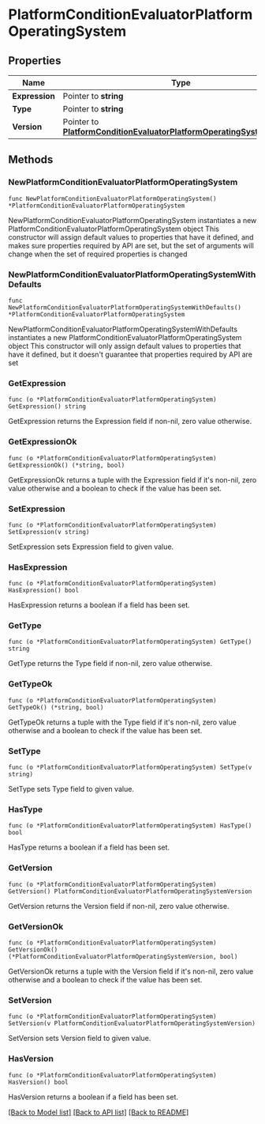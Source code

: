 # PlatformConditionEvaluatorPlatformOperatingSystem

## Properties

Name | Type | Description | Notes
------------ | ------------- | ------------- | -------------
**Expression** | Pointer to **string** |  | [optional] 
**Type** | Pointer to **string** |  | [optional] 
**Version** | Pointer to [**PlatformConditionEvaluatorPlatformOperatingSystemVersion**](PlatformConditionEvaluatorPlatformOperatingSystemVersion.md) |  | [optional] 

## Methods

### NewPlatformConditionEvaluatorPlatformOperatingSystem

`func NewPlatformConditionEvaluatorPlatformOperatingSystem() *PlatformConditionEvaluatorPlatformOperatingSystem`

NewPlatformConditionEvaluatorPlatformOperatingSystem instantiates a new PlatformConditionEvaluatorPlatformOperatingSystem object
This constructor will assign default values to properties that have it defined,
and makes sure properties required by API are set, but the set of arguments
will change when the set of required properties is changed

### NewPlatformConditionEvaluatorPlatformOperatingSystemWithDefaults

`func NewPlatformConditionEvaluatorPlatformOperatingSystemWithDefaults() *PlatformConditionEvaluatorPlatformOperatingSystem`

NewPlatformConditionEvaluatorPlatformOperatingSystemWithDefaults instantiates a new PlatformConditionEvaluatorPlatformOperatingSystem object
This constructor will only assign default values to properties that have it defined,
but it doesn't guarantee that properties required by API are set

### GetExpression

`func (o *PlatformConditionEvaluatorPlatformOperatingSystem) GetExpression() string`

GetExpression returns the Expression field if non-nil, zero value otherwise.

### GetExpressionOk

`func (o *PlatformConditionEvaluatorPlatformOperatingSystem) GetExpressionOk() (*string, bool)`

GetExpressionOk returns a tuple with the Expression field if it's non-nil, zero value otherwise
and a boolean to check if the value has been set.

### SetExpression

`func (o *PlatformConditionEvaluatorPlatformOperatingSystem) SetExpression(v string)`

SetExpression sets Expression field to given value.

### HasExpression

`func (o *PlatformConditionEvaluatorPlatformOperatingSystem) HasExpression() bool`

HasExpression returns a boolean if a field has been set.

### GetType

`func (o *PlatformConditionEvaluatorPlatformOperatingSystem) GetType() string`

GetType returns the Type field if non-nil, zero value otherwise.

### GetTypeOk

`func (o *PlatformConditionEvaluatorPlatformOperatingSystem) GetTypeOk() (*string, bool)`

GetTypeOk returns a tuple with the Type field if it's non-nil, zero value otherwise
and a boolean to check if the value has been set.

### SetType

`func (o *PlatformConditionEvaluatorPlatformOperatingSystem) SetType(v string)`

SetType sets Type field to given value.

### HasType

`func (o *PlatformConditionEvaluatorPlatformOperatingSystem) HasType() bool`

HasType returns a boolean if a field has been set.

### GetVersion

`func (o *PlatformConditionEvaluatorPlatformOperatingSystem) GetVersion() PlatformConditionEvaluatorPlatformOperatingSystemVersion`

GetVersion returns the Version field if non-nil, zero value otherwise.

### GetVersionOk

`func (o *PlatformConditionEvaluatorPlatformOperatingSystem) GetVersionOk() (*PlatformConditionEvaluatorPlatformOperatingSystemVersion, bool)`

GetVersionOk returns a tuple with the Version field if it's non-nil, zero value otherwise
and a boolean to check if the value has been set.

### SetVersion

`func (o *PlatformConditionEvaluatorPlatformOperatingSystem) SetVersion(v PlatformConditionEvaluatorPlatformOperatingSystemVersion)`

SetVersion sets Version field to given value.

### HasVersion

`func (o *PlatformConditionEvaluatorPlatformOperatingSystem) HasVersion() bool`

HasVersion returns a boolean if a field has been set.


[[Back to Model list]](../README.md#documentation-for-models) [[Back to API list]](../README.md#documentation-for-api-endpoints) [[Back to README]](../README.md)


